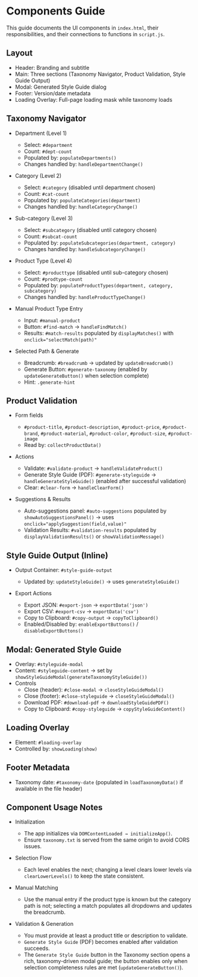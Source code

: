 # Components Guide

This guide documents the UI components in `index.html`, their responsibilities, and their connections to functions in `script.js`.

## Layout
- Header: Branding and subtitle
- Main: Three sections (Taxonomy Navigator, Product Validation, Style Guide Output)
- Modal: Generated Style Guide dialog
- Footer: Version/date metadata
- Loading Overlay: Full-page loading mask while taxonomy loads

## Taxonomy Navigator
- Department (Level 1)
  - Select: `#department`
  - Count: `#dept-count`
  - Populated by: `populateDepartments()`
  - Changes handled by: `handleDepartmentChange()`

- Category (Level 2)
  - Select: `#category` (disabled until department chosen)
  - Count: `#cat-count`
  - Populated by: `populateCategories(department)`
  - Changes handled by: `handleCategoryChange()`

- Sub-category (Level 3)
  - Select: `#subcategory` (disabled until category chosen)
  - Count: `#subcat-count`
  - Populated by: `populateSubcategories(department, category)`
  - Changes handled by: `handleSubcategoryChange()`

- Product Type (Level 4)
  - Select: `#producttype` (disabled until sub-category chosen)
  - Count: `#prodtype-count`
  - Populated by: `populateProductTypes(department, category, subcategory)`
  - Changes handled by: `handleProductTypeChange()`

- Manual Product Type Entry
  - Input: `#manual-product`
  - Button: `#find-match` → `handleFindMatch()`
  - Results: `#match-results` populated by `displayMatches()` with `onclick="selectMatch(path)"`

- Selected Path & Generate
  - Breadcrumb: `#breadcrumb` → updated by `updateBreadcrumb()`
  - Generate Button: `#generate-taxonomy` (enabled by `updateGenerateButton()` when selection complete)
  - Hint: `.generate-hint`

## Product Validation
- Form fields
  - `#product-title`, `#product-description`, `#product-price`, `#product-brand`, `#product-material`, `#product-color`, `#product-size`, `#product-image`
  - Read by: `collectProductData()`

- Actions
  - Validate: `#validate-product` → `handleValidateProduct()`
  - Generate Style Guide (PDF): `#generate-styleguide` → `handleGenerateStyleGuide()` (enabled after successful validation)
  - Clear: `#clear-form` → `handleClearForm()`

- Suggestions & Results
  - Auto-suggestions panel: `#auto-suggestions` populated by `showAutoSuggestionsPanel()` → uses `onclick="applySuggestion(field,value)"`
  - Validation Results: `#validation-results` populated by `displayValidationResults()` or `showValidationMessage()`

## Style Guide Output (Inline)
- Output Container: `#style-guide-output`
  - Updated by: `updateStyleGuide()` → uses `generateStyleGuide()`

- Export Actions
  - Export JSON: `#export-json` → `exportData('json')`
  - Export CSV: `#export-csv` → `exportData('csv')`
  - Copy to Clipboard: `#copy-output` → `copyToClipboard()`
  - Enabled/Disabled by: `enableExportButtons()` / `disableExportButtons()`

## Modal: Generated Style Guide
- Overlay: `#styleguide-modal`
- Content: `#styleguide-content` → set by `showStyleGuideModal(generateTaxonomyStyleGuide())`
- Controls
  - Close (header): `#close-modal` → `closeStyleGuideModal()`
  - Close (footer): `#close-styleguide` → `closeStyleGuideModal()`
  - Download PDF: `#download-pdf` → `downloadStyleGuidePDF()`
  - Copy to Clipboard: `#copy-styleguide` → `copyStyleGuideContent()`

## Loading Overlay
- Element: `#loading-overlay`
- Controlled by: `showLoading(show)`

## Footer Metadata
- Taxonomy date: `#taxonomy-date` (populated in `loadTaxonomyData()` if available in the file header)

## Component Usage Notes
- Initialization
  - The app initializes via `DOMContentLoaded → initializeApp()`.
  - Ensure `taxonomy.txt` is served from the same origin to avoid CORS issues.

- Selection Flow
  - Each level enables the next; changing a level clears lower levels via `clearLowerLevels()` to keep the state consistent.

- Manual Matching
  - Use the manual entry if the product type is known but the category path is not; selecting a match populates all dropdowns and updates the breadcrumb.

- Validation & Generation
  - You must provide at least a product title or description to validate.
  - `Generate Style Guide` (PDF) becomes enabled after validation succeeds.
  - The `Generate Style Guide` button in the Taxonomy section opens a rich, taxonomy-driven modal guide; the button enables only when selection completeness rules are met (`updateGenerateButton()`).